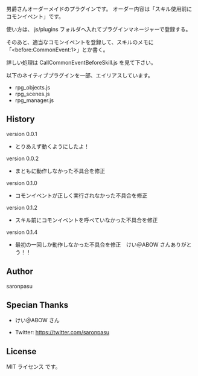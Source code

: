 男爵さんオーダーメイドのプラグインです。
オーダー内容は「スキル使用前にコモンイベント」です。

使い方は、 js/plugins フォルダへ入れてプラグインマネージャーで登録する。

そのあと、適当なコモンイベントを登録して、スキルのメモに「\<before:CommonEvent:1\>」とか書く。

詳しい処理は CallCommonEventBeforeSkill.js を見て下さい。

以下のネイティブプラグインを一部、エイリアスしています。
- rpg_objects.js
- rpg_scenes.js
- rpg_manager.js

## History
version 0.0.1
- とりあえず動くようにしたよ！

version 0.0.2
- まともに動作しなかった不具合を修正

version 0.1.0
- コモンイベントが正しく実行されなかった不具合を修正

version 0.1.2
- スキル前にコモンイベントを呼べていなかった不具合を修正

version 0.1.4
- 最初の一回しか動作しなかった不具合を修正　けい＠ABOW さんありがとう！！

## Author
saronpasu

## Specian Thanks
- けい＠ABOW さん

- Twitter: https://twitter.com/saronpasu

## License
MIT ライセンス です。
